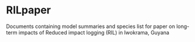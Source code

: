 # RILpaper
Documents containing model summaries and species list for paper on long-term impacts of Reduced impact logging (RIL) in Iwokrama, Guyana
